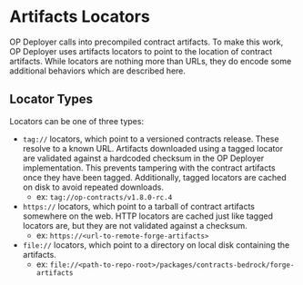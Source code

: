 # Artifacts Locators

OP Deployer calls into precompiled contract artifacts. To make this work, OP Deployer uses artifacts locators to
point to the location of contract artifacts. While locators are nothing more than URLs, they do encode some
additional behaviors which are described here.

## Locator Types

Locators can be one of three types:

- `tag://` locators, which point to a versioned contracts release. These resolve to a known URL. Artifacts
  downloaded using a tagged locator are validated against a hardcoded checksum in the OP Deployer implementation.
  This prevents tampering with the contract artifacts once they have been tagged. Additionally, tagged locators are
  cached on disk to avoid repeated downloads.
  - ex: `tag://op-contracts/v1.8.0-rc.4`
- `https://` locators, which point to a tarball of contract artifacts somewhere on the web. HTTP locators are cached
  just like tagged locators are, but they are not validated against a checksum.
  - ex: `https://<url-to-remote-forge-artifacts>`
- `file://` locators, which point to a directory on local disk containing the artifacts.
  - ex: `file://<path-to-repo-root>/packages/contracts-bedrock/forge-artifacts`